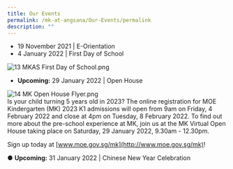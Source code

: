 ```yaml
---
title: Our Events
permalink: /mk-at-angsana/Our-Events/permalink
description: ""
---
```

* 19 November 2021 | E-Orientation  
*  4 January 2022 | First Day of School  
  
![13 MKAS First Day of School.png](https://angsanapri.moe.edu.sg/qql/slot/u167/MK@Angsana/13%20MKAS%20First%20Day%20of%20School.png)  
*  **Upcoming:** 29 January 2022 | Open House  
  

![14 MK Open House Flyer.png](https://angsanapri.moe.edu.sg/qql/slot/u167/MK@Angsana/14%20MK%20Open%20House%20Flyer.png)  
Is your child turning 5 years old in 2023? The online registration for MOE Kindergarten (MK) 2023 K1 admissions will open from 9am on Friday, 4 February 2022 and close at 4pm on Tuesday, 8 February 2022. To find out more about the pre-school experience at MK, join us at the MK Virtual Open House taking place on Saturday, 29 January 2022, 9.30am - 12.30pm.  

Sign up today at [www.moe.gov.sg/mk](http://www.moe.gov.sg/mk)!

  

  

  

  

  

  

  

● **Upcoming:** 31 January 2022 | Chinese New Year Celebration